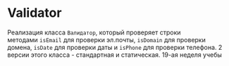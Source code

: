 # Validator
Реализация класса `Валидатор`, который проверяет строки методами `isEmail` для проверки эл.почты, `isDomain` для проверки домена, `isDate` для проверки даты и `isPhone` для проверки телефона. 2 версии этого класса - стандартная и статическая.
19-ая неделя учебы
